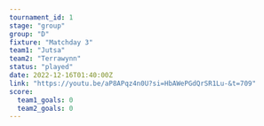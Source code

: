 ```yaml
---
tournament_id: 1
stage: "group"
group: "D"
fixture: "Matchday 3"
team1: "Jutsa"
team2: "Terrawynn"
status: "played"
date: 2022-12-16T01:40:00Z
link: "https://youtu.be/aP8APqz4n0U?si=HbAWePGdQrSR1Lu-&t=709"
score:
  team1_goals: 0
  team2_goals: 0
---
```

